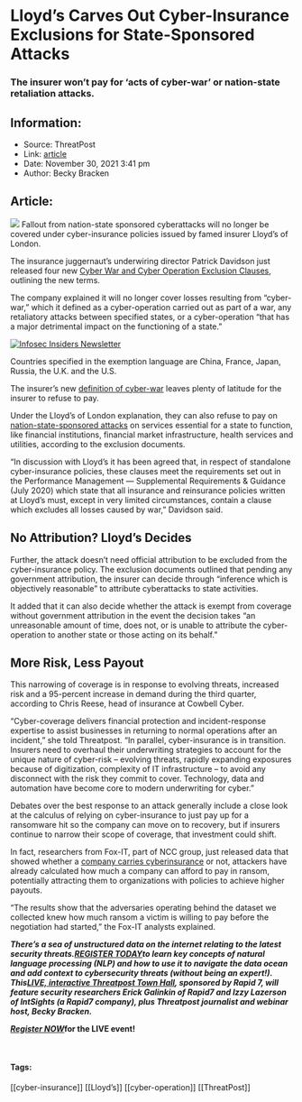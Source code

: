 # Lloyd’s Carves Out Cyber-Insurance Exclusions for State-Sponsored Attacks
### The insurer won’t pay for ‘acts of cyber-war’ or nation-state retaliation attacks.   

## Information:
+ Source: ThreatPost
+ Link: [article](https://kasperskycontenthub.com/threatpost-global/?p=176669)
+ Date: November 30, 2021  3:41 pm
+ Author: Becky Bracken


## Article:
![](https://media.threatpost.com/wp-content/uploads/sites/103/2021/11/30153247/lloyds-e1638304382460.jpg)
Fallout from nation-state sponsored cyberattacks will no longer be covered under cyber-insurance policies issued by famed insurer Lloyd’s of London.


The insurance juggernaut’s underwiring director Patrick Davidson just released four new [Cyber War and Cyber Operation Exclusion Clauses](https://www.google.com/search?gs_ssp=eJzj4tTP1TcwNC6ON1FgNGB0YPASyMnJr0wpVshPU8jJz0vJzwMAj0UJmw&q=lloyds+of+london&rlz=1C1JZAP_enUS865US865&oq=lloyds+of+lond&aqs=chrome.1.0i355i433i512j46i199i433i465i512j69i57j0i512l3j0i67j0i512l3.16819j0j7&sourceid=chrome&ie=UTF-8), outlining the new terms.


The company explained it will no longer cover losses resulting from “cyber-war,” which it defined as a cyber-operation carried out as part of a war, any retaliatory attacks between specified states, or a cyber-operation “that has a major detrimental impact on the functioning of a state.”


[![Infosec Insiders Newsletter](https://media.threatpost.com/wp-content/uploads/sites/103/2021/07/10165815/infosec_insiders_in_article_promo.png)](https://threatpost.com/infosec-insider-subscription-page/?utm_source=ART&utm_medium=ART&utm_campaign=InfosecInsiders_Newsletter_Promo/)


Countries specified in the exemption language are China, France, Japan, Russia, the U.K. and the U.S.


The insurer’s new [definition of cyber-war](https://threatpost.com/crossing-line-cyberattack-act-war/165290/) leaves plenty of latitude for the insurer to refuse to pay.


Under the Lloyd’s of London explanation, they can also refuse to pay on [nation-state-sponsored attacks](https://threatpost.com/fbi-fatpipe-vpn-zero-day-exploited-apt/176453/) on services essential for a state to function, like financial institutions, financial market infrastructure, health services and utilities, according to the exclusion documents.


“In discussion with Lloyd’s it has been agreed that, in respect of standalone cyber-insurance policies, these clauses meet the requirements set out in the Performance Management — Supplemental Requirements & Guidance (July 2020) which state that all insurance and reinsurance policies written at Lloyd’s must, except in very limited circumstances, contain a clause which excludes all losses caused by war,” Davidson said.


**No Attribution? Lloyd’s Decides**
-----------------------------------


Further, the attack doesn’t need official attribution to be excluded from the cyber-insurance policy. The exclusion documents outlined that pending any government attribution, the insurer can decide through “inference which is objectively reasonable” to attribute cyberattacks to state activities.


It added that it can also decide whether the attack is exempt from coverage without government attribution in the event the decision takes “an unreasonable amount of time, does not, or is unable to attribute the cyber-operation to another state or those acting on its behalf.”


**More Risk, Less Payout**
--------------------------


This narrowing of coverage is in response to evolving threats, increased risk and a 95-percent increase in demand during the third quarter, according to Chris Reese, head of insurance at Cowbell Cyber.


“Cyber-coverage delivers financial protection and incident-response expertise to assist businesses in returning to normal operations after an incident,” she told Threatpost. “In parallel, cyber-insurance is in transition. Insurers need to overhaul their underwriting strategies to account for the unique nature of cyber-risk – evolving threats, rapidly expanding exposures because of digitization, complexity of IT infrastructure – to avoid any disconnect with the risk they commit to cover. Technology, data and automation have become core to modern underwriting for cyber.”


Debates over the best response to an attack generally include a close look at the calculus of relying on cyber-insurance to just pay up for a ransomware hit so the company can move on to recovery, but if insurers continue to narrow their scope of coverage, that investment could shift.


In fact, researchers from Fox-IT, part of NCC group, just released data that showed whether a [company carries cyberinsurance](https://threatpost.com/ransomware-response-data/176360/) or not, attackers have already calculated how much a company can afford to pay in ransom, potentially attracting them to organizations with policies to achieve higher payouts.


“The results show that the adversaries operating behind the dataset we collected knew how much ransom a victim is willing to pay before the negotiation had started,” the Fox-IT analysts explained.


***There’s a sea of unstructured data on the internet relating to the latest security threats.***[***REGISTER TODAY***](https://threatpost.com/webinars/security-threats-natural-language-processing/?utm_source=In+Article&utm_medium=article&utm_campaign=Decoding+the+Data+Ocean:+Security+Threats+%26+Natural+Language+Processing&utm_id=In+Article)***to learn key concepts of natural language processing (NLP) and how to use it to navigate the data ocean and add context to cybersecurity threats (without being an expert!). This***[***LIVE, interactive Threatpost Town Hall***](https://threatpost.com/webinars/security-threats-natural-language-processing/?utm_source=In+Article&utm_medium=article&utm_campaign=Decoding+the+Data+Ocean:+Security+Threats+%26+Natural+Language+Processing&utm_id=In+Article)***, sponsored by Rapid 7, will feature security researchers Erick Galinkin of Rapid7 and Izzy Lazerson of IntSights (a Rapid7 company), plus Threatpost journalist and webinar host, Becky Bracken.***


[***Register NOW***](https://threatpost.com/webinars/security-threats-natural-language-processing/?utm_source=In+Article&utm_medium=article&utm_campaign=Decoding+the+Data+Ocean:+Security+Threats+%26+Natural+Language+Processing&utm_id=In+Article)**for the LIVE event!**


 




#### Tags:
[[cyber-insurance]] [[Lloyd’s]] [[cyber-operation]] [[ThreatPost]]
